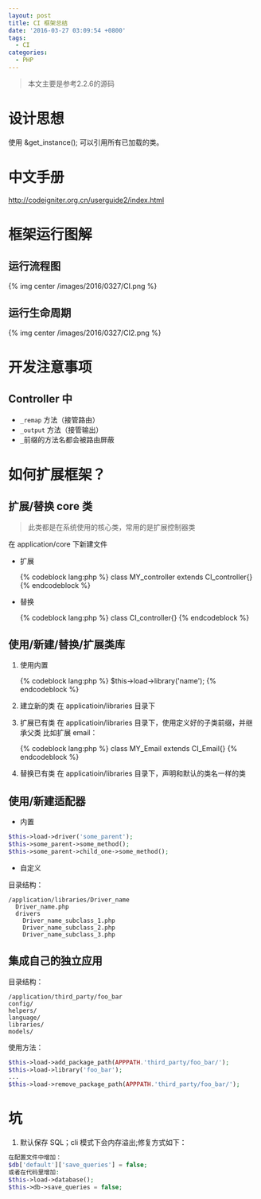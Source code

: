 ```yaml
---
layout: post
title: CI 框架总结
date: '2016-03-27 03:09:54 +0800'
tags:
  - CI
categories:
  - PHP
---
```


>本文主要是参考2.2.6的源码

# 设计思想

使用 &get_instance(); 可以引用所有已加载的类。
<!-- more -->
# 中文手册
http://codeigniter.org.cn/userguide2/index.html
# 框架运行图解

## 运行流程图
{% img center /images/2016/0327/CI.png %}

## 运行生命周期
{% img center /images/2016/0327/CI2.png %}


# 开发注意事项

## Controller 中

* `_remap` 方法（接管路由）
* `_output` 方法（接管输出）
* `_`前缀的方法名都会被路由屏蔽

# 如何扩展框架？

## 扩展/替换 core 类
>此类都是在系统使用的核心类，常用的是扩展控制器类

在 application/core 下新建文件

- 扩展

	{% codeblock lang:php %}
	class MY_controller extends CI_controller{}
	{% endcodeblock %}
- 替换

	{% codeblock lang:php %}
	class CI_controller{}
	{% endcodeblock %}

## 使用/新建/替换/扩展类库

1. 使用内置

	{% codeblock lang:php %}
	$this->load->library('name');
	{% endcodeblock %}

2. 建立新的类
	在 applicatioin/libraries 目录下
3. 扩展已有类
	在 applicatioin/libraries 目录下，使用定义好的子类前缀，并继承父类
	比如扩展 email：

	{% codeblock lang:php %}
	class MY_Email extends CI_Email{}
	{% endcodeblock %}
3. 替换已有类
	在 applicatioin/libraries 目录下，声明和默认的类名一样的类



## 使用/新建适配器

- 内置

``` php
$this->load->driver('some_parent');
$this->some_parent->some_method();
$this->some_parent->child_one->some_method();
```

- 自定义

目录结构：

```
/application/libraries/Driver_name
  Driver_name.php
  drivers
  	Driver_name_subclass_1.php
  	Driver_name_subclass_2.php
  	Driver_name_subclass_3.php
```



## 集成自己的独立应用

目录结构：

```
/application/third_party/foo_bar
config/
helpers/
language/
libraries/
models/
```

使用方法：

```php
$this->load->add_package_path(APPPATH.'third_party/foo_bar/');
$this->load->library('foo_bar');
...
$this->load->remove_package_path(APPPATH.'third_party/foo_bar/');
```

# 坑
1. 默认保存 SQL；cli 模式下会内存溢出;修复方式如下：

``` php
在配置文件中增加：
$db['default']['save_queries'] = false;
或者在代码里增加:
$this->load->database();
$this->db->save_queries = false;
```
